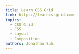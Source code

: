 ```yaml
---
title: Learn CSS Grid
link: https://learncssgrid.com
topics:
  - CSS Grid
  - CSS
  - Layout
  - Composition
authors: Jonathan Suh
---
```


